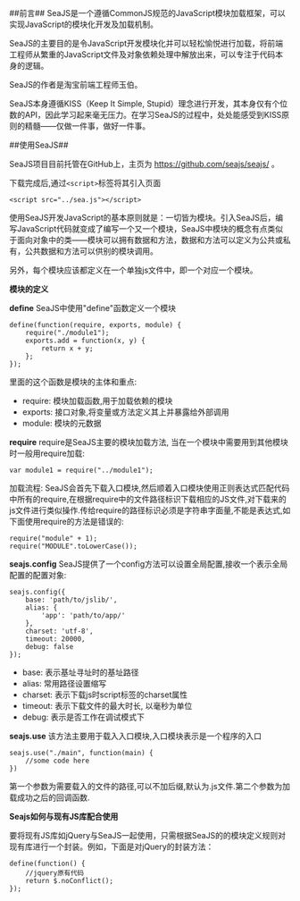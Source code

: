 ##前言##
SeaJS是一个遵循CommonJS规范的JavaScript模块加载框架，可以实现JavaScript的模块化开发及加载机制。

SeaJS的主要目的是令JavaScript开发模块化并可以轻松愉悦进行加载，将前端工程师从繁重的JavaScript文件及对象依赖处理中解放出来，可以专注于代码本身的逻辑。

SeaJS的作者是淘宝前端工程师玉伯。

SeaJS本身遵循KISS（Keep It Simple, Stupid）理念进行开发，其本身仅有个位数的API，因此学习起来毫无压力。在学习SeaJS的过程中，处处能感受到KISS原则的精髓——仅做一件事，做好一件事。

##使用SeaJS##

SeaJS项目目前托管在GitHub上，主页为 https://github.com/seajs/seajs/ 。

下载完成后,通过```<script>```标签将其引入页面

```
<script src="../sea.js"></script>
```

使用SeaJS开发JavaScript的基本原则就是：一切皆为模块。引入SeaJS后，编写JavaScript代码就变成了编写一个又一个模块，SeaJS中模块的概念有点类似于面向对象中的类——模块可以拥有数据和方法，数据和方法可以定义为公共或私有，公共数据和方法可以供别的模块调用。

另外，每个模块应该都定义在一个单独js文件中，即一个对应一个模块。

**模块的定义**

**define**
SeaJS中使用"define"函数定义一个模块

```
define(function(require, exports, module) {
    require("./module1");
    exports.add = function(x, y) {
        return x + y;
    };
});
```
里面的这个函数是模块的主体和重点:
- require: 模块加载函数,用于加载依赖的模块
- exports: 接口对象,将变量或方法定义其上并暴露给外部调用
- module: 模块的元数据

**require**
require是SeaJS主要的模块加载方法, 当在一个模块中需要用到其他模块时一般用require加载:
```
var module1 = require("../module1");
```
加载流程:
SeaJS会首先下载入口模块,然后顺着入口模块使用正则表达式匹配代码中所有的require,在根据require中的文件路径标识下载相应的JS文件,对下载来的js文件进行类似操作.传给require的路径标识必须是字符串字面量,不能是表达式,如下面使用require的方法是错误的:

```
require("module" + 1);
require("MODULE".toLowerCase());
```

**seajs.config**
SeaJS提供了一个config方法可以设置全局配置,接收一个表示全局配置的配置对象:
```
seajs.config({
    base: 'path/to/jslib/',
    alias: {
        'app': 'path/to/app/'
    },
    charset: 'utf-8',
    timeout: 20000,
    debug: false
});
```

- base: 表示基址寻址时的基址路径
- alias: 常用路径设置缩写
- charset: 表示下载js时script标签的charset属性
- timeout: 表示下载文件的最大时长, 以毫秒为单位
- debug: 表示是否工作在调试模式下

**seajs.use**
该方法主要用于载入入口模块,入口模块表示是一个程序的入口

```
seajs.use("./main", function(main) {
	//some code here
})
```

第一个参数为需要载入的文件的路径,可以不加后缀,默认为.js文件.第二个参数为加载成功之后的回调函数.

**Seajs如何与现有JS库配合使用**

要将现有JS库如jQuery与SeaJS一起使用，只需根据SeaJS的的模块定义规则对现有库进行一个封装。例如，下面是对jQuery的封装方法：

```
define(function() {
	//jquery原有代码
	return $.noConflict();
});
```